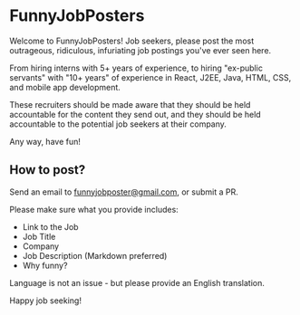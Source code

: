 # FunnyJobPosters

Welcome to FunnyJobPosters! Job seekers, please post the most outrageous, ridiculous, infuriating job postings you've ever seen here.

From hiring interns with 5+ years of experience, to hiring "ex-public servants" with "10+ years" of experience in React, J2EE, Java, HTML, CSS, and mobile app development.

These recruiters should be made aware that they should be held accountable for the content they send out, and they should be held accountable to the potential job seekers at their company.

Any way, have fun!

## How to post?

Send an email to funnyjobposter@gmail.com, or submit a PR.

Please make sure what you provide includes:

- Link to the Job
- Job Title
- Company
- Job Description (Markdown preferred)
- Why funny?

Language is not an issue - but please provide an English translation.

Happy job seeking!
